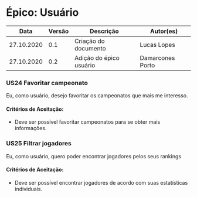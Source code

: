 # Épico: Usuário

<table class="table table-striped border">
    <thead>
        <th>Data</th> 
        <th>Versão </th> 
        <th>Descrição</th> 
        <th>Autor(es)</th>
    </thead>
    <tbody>
        <tr>
            <td> 27.10.2020 </td>
            <td>  0.1   </td>
            <td> Criação do documento</td>
            <td> Lucas Lopes </td>
        </tr>
        <tr>
            <td> 27.10.2020 </td>
            <td>  0.2   </td>
            <td> Adição do épico usuário</td>
            <td> Damarcones Porto </td>
    </tbody>
</table>

### US24 Favoritar campeonato
Eu, como usuário, desejo favoritar os campeonatos que mais me interesso.

#### Critérios de Aceitação:
- Deve ser possível favoritar campeonatos para se obter mais informações.

### US25 Filtrar jogadores
Eu, como usuário, quero poder encontrar jogadores pelos seus rankings

#### Critérios de Aceitação:
- Deve ser possível encontrar jogadores de acordo com suas estatísticas individuais.